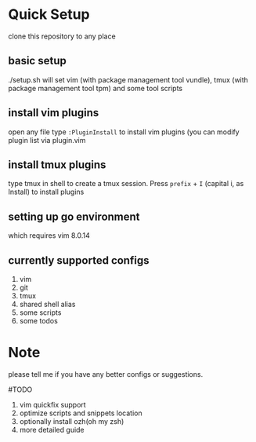 # Quick Setup
 clone this repository to any place

## basic setup
./setup.sh will set vim (with package management tool vundle), tmux (with package management tool tpm) and some tool scripts
## install vim plugins
open any file type `:PluginInstall` to install vim plugins (you can modify plugin list via plugin.vim
## install tmux plugins
type tmux in shell to create a tmux session. Press `prefix` + `I` (capital i, as Install) to install plugins
## setting up go environment
which requires vim 8.0.14


## currently supported configs
1. vim
2. git
3. tmux
4. shared shell alias
5. some scripts
6. some todos

# Note
please tell me if you have any better configs or suggestions.


#TODO
1. vim quickfix support
2. optimize scripts and snippets location
3. optionally install ozh(oh my zsh)
4. more detailed guide
